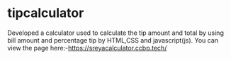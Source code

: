 # tipcalculator
Developed a calculator used to calculate the tip amount and total by using bill amount and percentage tip by HTML,CSS and javascript(js). You can view the page here:-https://sreyacalculator.ccbp.tech/
